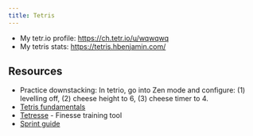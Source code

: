 ```yaml
---
title: Tetris
---
```


- My tetr.io profile: https://ch.tetr.io/u/wqwqwq
- My tetris stats: https://tetris.hbenjamin.com/

## Resources

- Practice downstacking: In tetrio, go into Zen mode and configure: (1)
  levelling off, (2) cheese height to 6, (3) cheese timer to 4.
- [Tetris fundamentals](https://www.tetrisconcept.com/p/start.html)
- [Tetresse](https://tetresse.harddrop.com/) - Finesse training tool
- [Sprint guide](https://harddrop.com/forums/index.php?showtopic=4371)
